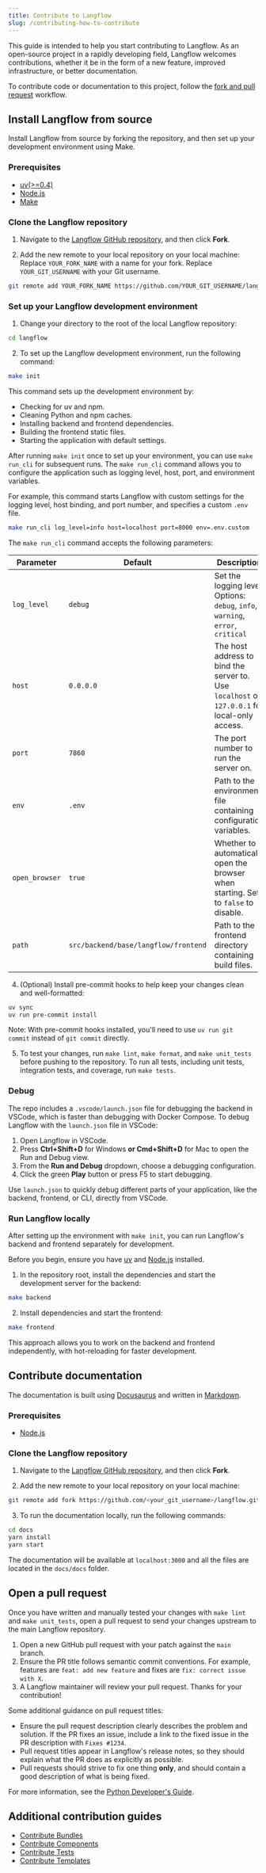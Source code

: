 ```yaml
---
title: Contribute to Langflow
slug: /contributing-how-to-contribute
---
```


This guide is intended to help you start contributing to Langflow.
As an open-source project in a rapidly developing field, Langflow welcomes contributions, whether it be in the form of a new feature, improved infrastructure, or better documentation.

To contribute code or documentation to this project, follow the [fork and pull request](https://docs.github.com/en/get-started/quickstart/contributing-to-projects) workflow.

## Install Langflow from source

Install Langflow from source by forking the repository, and then set up your development environment using Make.

### Prerequisites

* [uv(>=0.4)](https://docs.astral.sh/uv/getting-started/installation/)
* [Node.js](https://nodejs.org/en/download/package-manager)
* [Make](https://www.gnu.org/software/make/#documentation)

### Clone the Langflow repository

1. Navigate to the [Langflow GitHub repository](https://github.com/langflow-ai/langflow), and then click **Fork**.

2. Add the new remote to your local repository on your local machine:
Replace `YOUR_FORK_NAME` with a name for your fork.
Replace `YOUR_GIT_USERNAME` with your Git username.
```bash
git remote add YOUR_FORK_NAME https://github.com/YOUR_GIT_USERNAME/langflow.git
```

### Set up your Langflow development environment

1. Change your directory to the root of the local Langflow repository:
```bash
cd langflow
```

2. To set up the Langflow development environment, run the following command:
```bash
make init
```

This command sets up the development environment by:
- Checking for uv and npm.
- Cleaning Python and npm caches.
- Installing backend and frontend dependencies.
- Building the frontend static files.
- Starting the application with default settings.

After running `make init` once to set up your environment, you can use `make run_cli` for subsequent runs. The `make run_cli` command allows you to configure the application such as logging level, host, port, and environment variables.

For example, this command starts Langflow with custom settings for the logging level, host binding, and port number, and specifies a custom `.env` file.

```bash
make run_cli log_level=info host=localhost port=8000 env=.env.custom
```

The `make run_cli` command accepts the following parameters:

| Parameter | Default | Description |
|-----------|---------|-------------|
| `log_level` | `debug` | Set the logging level. Options: `debug`, `info`, `warning`, `error`, `critical` |
| `host` | `0.0.0.0` | The host address to bind the server to. Use `localhost` or `127.0.0.1` for local-only access. |
| `port` | `7860` | The port number to run the server on. |
| `env` | `.env` | Path to the environment file containing configuration variables. |
| `open_browser` | `true` | Whether to automatically open the browser when starting. Set to `false` to disable. |
| `path` | `src/backend/base/langflow/frontend` | Path to the frontend directory containing build files. |

4. (Optional) Install pre-commit hooks to help keep your changes clean and well-formatted:

```bash
uv sync
uv run pre-commit install
```

Note: With pre-commit hooks installed, you'll need to use `uv run git commit` instead of `git commit` directly.

5. To test your changes, run `make lint`, `make format`, and `make unit_tests` before pushing to the repository.
To run all tests, including unit tests, integration tests, and coverage, run `make tests`.

### Debug

The repo includes a `.vscode/launch.json` file for debugging the backend in VSCode, which is faster than debugging with Docker Compose. To debug Langflow with the `launch.json` file in VSCode:

1. Open Langflow in VSCode.
2. Press **Ctrl+Shift+D** for Windows **or Cmd+Shift+D** for Mac to open the Run and Debug view.
3. From the **Run and Debug** dropdown, choose a debugging configuration.
4. Click the green **Play** button or press F5 to start debugging.

Use `launch.json` to quickly debug different parts of your application, like the backend, frontend, or CLI, directly from VSCode.

### Run Langflow locally

After setting up the environment with `make init`, you can run Langflow's backend and frontend separately for development.

Before you begin, ensure you have [uv](https://docs.astral.sh/uv/getting-started/installation/) and [Node.js](https://nodejs.org/en/download/package-manager) installed.

1. In the repository root, install the dependencies and start the development server for the backend:

```bash
make backend
```

2. Install dependencies and start the frontend:

```bash
make frontend
```

This approach allows you to work on the backend and frontend independently, with hot-reloading for faster development.

## Contribute documentation

The documentation is built using [Docusaurus](https://docusaurus.io/) and written in [Markdown](https://docusaurus.io/docs/markdown-features).

### Prerequisites

* [Node.js](https://nodejs.org/en/download/package-manager)

### Clone the Langflow repository

1. Navigate to the [Langflow GitHub repository](https://github.com/langflow-ai/langflow), and then click **Fork**.

2. Add the new remote to your local repository on your local machine:

```bash
git remote add fork https://github.com/<your_git_username>/langflow.git
```

3. To run the documentation locally, run the following commands:

```bash
cd docs
yarn install
yarn start
```

The documentation will be available at `localhost:3000` and all the files are located in the `docs/docs` folder.

## Open a pull request

Once you have written and manually tested your changes with `make lint` and `make unit_tests`, open a pull request to send your changes upstream to the main Langflow repository.

1. Open a new GitHub pull request with your patch against the `main` branch.
2. Ensure the PR title follows semantic commit conventions. For example, features are `feat: add new feature` and fixes are `fix: correct issue with X`.
3. A Langflow maintainer will review your pull request. Thanks for your contribution!

Some additional guidance on pull request titles:
* Ensure the pull request description clearly describes the problem and solution. If the PR fixes an issue, include a link to the fixed issue in the PR description with `Fixes #1234`.
* Pull request titles appear in Langflow's release notes, so they should explain what the PR does as explicitly as possible.
* Pull requests should strive to fix one thing **only**, and should contain a good description of what is being fixed.

For more information, see the [Python Developer's Guide](https://devguide.python.org/getting-started/pull-request-lifecycle/index.html#making-good-commits).

## Additional contribution guides

- [Contribute Bundles](./contributing-bundles.md)
- [Contribute Components](./contributing-components.md)
- [Contribute Tests](./contributing-component-tests.md)
- [Contribute Templates](./contributing-templates.md)